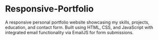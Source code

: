 # Responsive-Portfolio
A responsive personal portfolio website showcasing my skills, projects, education, and contact form. Built using HTML, CSS, and JavaScript with integrated email functionality via EmailJS for form submissions.
